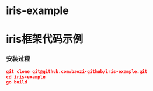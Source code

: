 # iris-example
# iris框架代码示例

### 安装过程
```json
git clone git@github.com:baozi-github/iris-example.git
cd iris-example
go build
```




